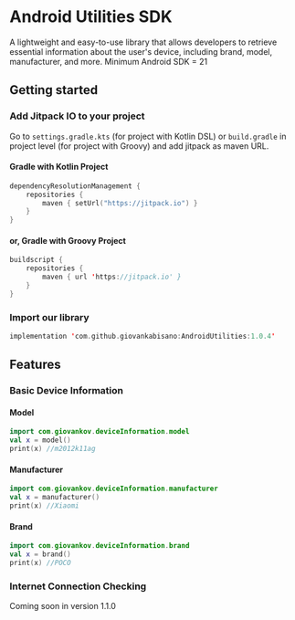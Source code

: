# Android Utilities SDK
A lightweight and easy-to-use library that allows developers to retrieve essential information about the user's device, including brand, model, manufacturer, and more.
Minimum Android SDK = 21

## Getting started

### Add Jitpack IO to your project

Go to `settings.gradle.kts` (for project with Kotlin DSL) or `build.gradle`  in project level (for project with Groovy) and add jitpack as maven URL.
#### Gradle with Kotlin Project
```kotlin
dependencyResolutionManagement {
    repositories {
        maven { setUrl("https://jitpack.io") }
    }
}
```
#### or, Gradle with Groovy Project
```kotlin
buildscript {
    repositories {
        maven { url 'https://jitpack.io' }
    }
}
```
### Import our library
```kotlin
implementation 'com.github.giovankabisano:AndroidUtilities:1.0.4'
```

## Features
### Basic Device Information
#### Model
``` kotlin
import com.giovankov.deviceInformation.model
val x = model() 
print(x) //m2012k11ag
```
#### Manufacturer
``` kotlin
import com.giovankov.deviceInformation.manufacturer
val x = manufacturer()
print(x) //Xiaomi
```
#### Brand
``` kotlin
import com.giovankov.deviceInformation.brand
val x = brand()
print(x) //POCO
```

### Internet Connection Checking
Coming soon in version 1.1.0
